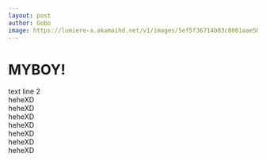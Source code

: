 ```yaml
---
layout: post
author: Gobo
image: https://lumiere-a.akamaihd.net/v1/images/5ef5f36714b03c0001aae50b-image_5e9e80bf.jpeg
---
```


# MYBOY!  
text line 2  
heheXD  
heheXD  
heheXD  
heheXD  
heheXD  
heheXD  
heheXD